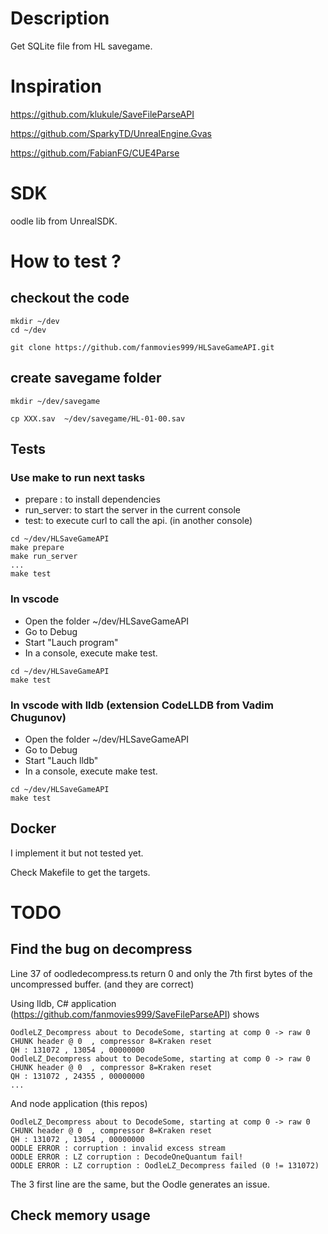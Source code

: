 # Description
Get SQLite file from HL savegame.

# Inspiration
https://github.com/klukule/SaveFileParseAPI

https://github.com/SparkyTD/UnrealEngine.Gvas

https://github.com/FabianFG/CUE4Parse

# SDK
oodle lib from UnrealSDK.

# How to test ?
## checkout the code
```
mkdir ~/dev
cd ~/dev

git clone https://github.com/fanmovies999/HLSaveGameAPI.git
```
## create savegame folder
```
mkdir ~/dev/savegame

cp XXX.sav  ~/dev/savegame/HL-01-00.sav
```

## Tests 
### Use make <target> to run next tasks
* prepare : to install dependencies
* run_server: to start the server in the current console
* test: to execute curl to call the api. (in another console)

```
cd ~/dev/HLSaveGameAPI
make prepare
make run_server
...
make test
```

### In vscode
* Open the folder ~/dev/HLSaveGameAPI
* Go to Debug
* Start "Lauch program"
* In a console, execute make test.
```
cd ~/dev/HLSaveGameAPI
make test
```

### In vscode with lldb (extension CodeLLDB from Vadim Chugunov)
* Open the folder ~/dev/HLSaveGameAPI
* Go to Debug
* Start "Lauch lldb"
* In a console, execute make test.
```
cd ~/dev/HLSaveGameAPI
make test
```

## Docker
I implement it but not tested yet.

Check Makefile to get the targets.

# TODO
## Find the bug on decompress
Line 37 of oodledecompress.ts return 0 and only the 7th first bytes of the uncompressed buffer. (and they are correct)

Using lldb, C# application (https://github.com/fanmovies999/SaveFileParseAPI) shows
```
OodleLZ_Decompress about to DecodeSome, starting at comp 0 -> raw 0
CHUNK header @ 0  , compressor 8=Kraken reset 
QH : 131072 , 13054 , 00000000
OodleLZ_Decompress about to DecodeSome, starting at comp 0 -> raw 0
CHUNK header @ 0  , compressor 8=Kraken reset 
QH : 131072 , 24355 , 00000000
...
```

And node application (this repos)
```
OodleLZ_Decompress about to DecodeSome, starting at comp 0 -> raw 0
CHUNK header @ 0  , compressor 8=Kraken reset 
QH : 131072 , 13054 , 00000000
OODLE ERROR : corruption : invalid excess stream
OODLE ERROR : LZ corruption : DecodeOneQuantum fail!
OODLE ERROR : LZ corruption : OodleLZ_Decompress failed (0 != 131072)
```

The 3 first line are the same, but the Oodle generates an issue.




## Check memory usage
